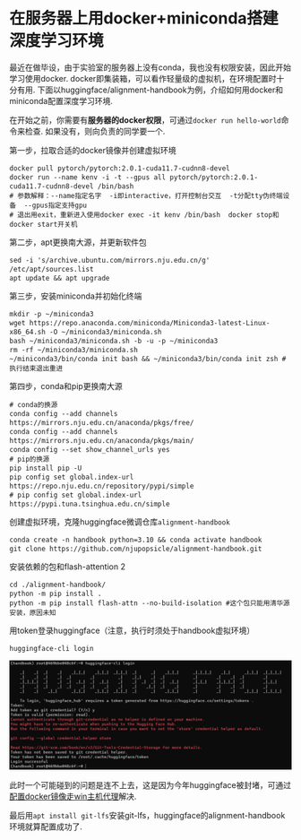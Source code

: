 # 在服务器上用docker+miniconda搭建深度学习环境

最近在做毕设，由于实验室的服务器上没有conda，我也没有权限安装，因此开始学习使用docker. docker即集装箱，可以看作轻量级的虚拟机，在环境配置时十分有用. 下面以huggingface/alignment-handbook为例，介绍如何用docker和miniconda配置深度学习环境.

在开始之前，你需要有**服务器的docker权限**，可通过`docker run hello-world`命令来检查. 如果没有，则向负责的同学要一个.

第一步，拉取合适的docker镜像并创建虚拟环境

```shell
docker pull pytorch/pytorch:2.0.1-cuda11.7-cudnn8-devel
docker run --name kenv -i -t --gpus all pytorch/pytorch:2.0.1-cuda11.7-cudnn8-devel /bin/bash
# 参数解释：--name指定名字  -i即interactive，打开控制台交互  -t分配tty伪终端设备  --gpus指定支持gpu
# 退出用exit，重新进入使用docker exec -it kenv /bin/bash  docker stop和docker start开关机
```

第二步，apt更换南大源，并更新软件包

```shell
sed -i 's/archive.ubuntu.com/mirrors.nju.edu.cn/g' /etc/apt/sources.list
apt update && apt upgrade
```

第三步，安装miniconda并初始化终端

```shell
mkdir -p ~/miniconda3
wget https://repo.anaconda.com/miniconda/Miniconda3-latest-Linux-x86_64.sh -O ~/miniconda3/miniconda.sh
bash ~/miniconda3/miniconda.sh -b -u -p ~/miniconda3
rm -rf ~/miniconda3/miniconda.sh
~/miniconda3/bin/conda init bash && ~/miniconda3/bin/conda init zsh #执行结束退出重进
```

第四步，conda和pip更换南大源

```shell
# conda的换源
conda config --add channels https://mirrors.nju.edu.cn/anaconda/pkgs/free/
conda config --add channels https://mirrors.nju.edu.cn/anaconda/pkgs/main/
conda config --set show_channel_urls yes
# pip的换源
pip install pip -U
pip config set global.index-url https://repo.nju.edu.cn/repository/pypi/simple
# pip config set global.index-url https://pypi.tuna.tsinghua.edu.cn/simple
```

创建虚拟环境，克隆huggingface微调仓库`alignment-handbook`

```shell
conda create -n handbook python=3.10 && conda activate handbook
git clone https://github.com/njupopsicle/alignment-handbook.git
```

安装依赖的包和flash-attention 2

```shell
cd ./alignment-handbook/
python -m pip install .
python -m pip install flash-attn --no-build-isolation #这个包只能用清华源安装，原因未知
```

用token登录huggingface（注意，执行时须处于handbook虚拟环境）

```
huggingface-cli login
```

![image-20231202221530586](assets/image-20231202221530586.png)

此时一个可能碰到的问题是连不上去，这是因为今年huggingface被封堵，可通过[配置docker镜像走win主机代理](./container走代理.html)解决.

最后用`apt install git-lfs`安装git-lfs，huggingface的alignment-handbook环境就算配置成功了.
